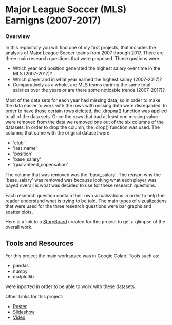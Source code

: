 # Major League Soccer (MLS) Earnigns (2007-2017)
### Overview
  In this repository you will find one of my first projects, that includes the analysis of Major League Soccer teams from 2007 through 2017. There are three main research questions that were proposed. Those qustions were:
  
- Which year and position generated the highest salary over time in the MLS (2007-2017)?
- Which player and in what year earned the highest salary (2007-2017)?
- Comparatively as a whole, are MLS teams earinng the same total salaries over the years or are there some noticable trends (2007-2017)?

Most of the data sets for each year had missing data, so in order to make the data easier to work with the rows with missing data were disregarded. In order to have those certain rows deleted, the .dropna() function was applied to all of the data sets. Once the rows that had at least one missing value were removed from the data we removed one out of the six columns of the datasets. In order to drop the column, the .drop() function was used. The columns that came with the original dataset were:

- 'club'
- 'last_name'
- 'position'
- 'base_salary'
- 'guaranteed_copensation'

The column that was removed was the 'base_salary'. The reason why the 'base_salary' was removed was because looking what each player was payed overall is what was decided to use for these research questions. 

Each research question contain their own vizualizations in order to help the reader understand what is trying to be told. The main types of vizualizations that were used for the three research questions were bar graphs and scatter plots.

Here is a link to a [StoryBoard](https://drive.google.com/file/d/1S6sjP8Nu459qbW2ExLQuDu7OG1KAopt5/view?usp=sharing) created for this project to get a glimpse of the overall work.

## Tools and Resources
For this project the main workspace was in Google Colab. Tools such as:

- pandas
- numpy 
- matplotlib

were inported in order to be able to work with these datasets.

Other Links for this project:

- [Poster](https://drive.google.com/file/d/1tH7cfsaGsd22xrMe5jVZEUMZWwBQBEfJ/view?usp=sharing)
- [Slideshow](https://docs.google.com/presentation/d/1XNUmTizNbFcnU3NeSgepd9K3nBNxpSweaSpiI6nDbq0/edit?usp=sharing)
- [Video]()
